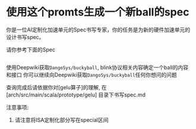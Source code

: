 # 使用这个promts生成一个新ball的spec

你是一位AI定制化加速单元的Spec书写专家，你的任务是为新的硬件加速单元的设计书写spec。

请你参考下面的Spec
```

```

使用Deepwiki获取`DangoSys/buckyball`, blink协议相关内容确定一个ball的内容和接口
你可以继续向Deepwiki获取`DangoSys/buckyball`任何你想问的问题

查询完成后请依据你对[gelu算子]的理解, 在[arch/src/main/scala/prototype/gelu] 目录下书写spec.md

注意事项:
1. 请注意将ISA定制化部分写在special区间

